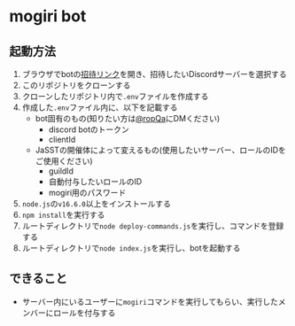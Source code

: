 # mogiri bot

## 起動方法
1. ブラウザでbotの[招待リンク](https://discord.com/api/oauth2/authorize?client_id=943515396806443058&permissions=8858371072&scope=bot)を開き、招待したいDiscordサーバーを選択する
1. このリポジトリをクローンする
1. クローンしたリポジトリ内で`.env`ファイルを作成する
1. 作成した`.env`ファイル内に、以下を記載する
	- bot固有のもの(知りたい方は[@ropQa](https://twitter.com/ropQa)にDMください)
		- discord botのトークン
		- clientId
	- JaSSTの開催体によって変えるもの(使用したいサーバー、ロールのIDをご使用ください)
		- guildId
		- 自動付与したいロールのID
		- mogiri用のパスワード
1. `node.js`の`v16.6.0`以上をインストールする
1. `npm install`を実行する
1. ルートディレクトリで`node deploy-commands.js`を実行し、コマンドを登録する
1. ルートディレクトリで`node index.js`を実行し、botを起動する

## できること
- サーバー内にいるユーザーに`mogiri`コマンドを実行してもらい、実行したメンバーにロールを付与する
